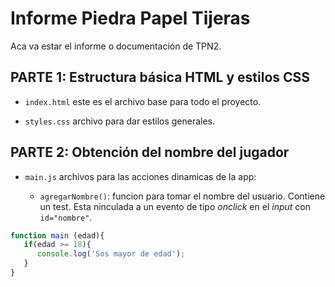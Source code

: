 # Informe Piedra Papel Tijeras

Aca va estar el informe o documentación de TPN2.

## PARTE 1: Estructura básica HTML y estilos CSS

* `index.html` este es el archivo base para todo el proyecto.

* `styles.css` archivo para dar estilos generales.

## PARTE 2: Obtención del nombre del jugador

* `main.js` archivos para las acciones dinamicas de la app:

    * `agregarNombre()`: funcion para tomar el nombre del usuario. Contiene un test. Esta ninculada a un evento de tipo *onclick* en el *input* con `id="nombre"`.

```javascript
function main (edad){
   if(edad >= 18){
      console.log('Sos mayor de edad');
   }
} 
```
